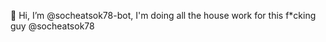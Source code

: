 👋 Hi, I’m @socheatsok78-bot, I'm doing all the house work for this f\*cking guy @socheatsok78
 
<!---
- 👀 I’m interested in ...
- 🌱 I’m currently learning ...
- 💞️ I’m looking to collaborate on ...
- 📫 How to reach me ...

socheatsok78-bot/socheatsok78-bot is a ✨ special ✨ repository because its `README.md` (this file) appears on your GitHub profile.
You can click the Preview link to take a look at your changes.
--->

